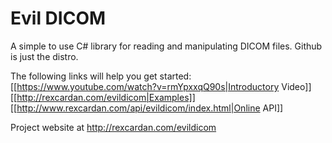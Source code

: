
Evil DICOM
=============

A simple to use C# library for reading and manipulating DICOM files. 
Github is just the distro.

The following links will help you get started:
[[https://www.youtube.com/watch?v=rmYpxxqQ90s|Introductory Video]]
[[http://rexcardan.com/evildicom|Examples]]
[[http://www.rexcardan.com/api/evildicom/index.html|Online API]]

Project website at 
http://rexcardan.com/evildicom

